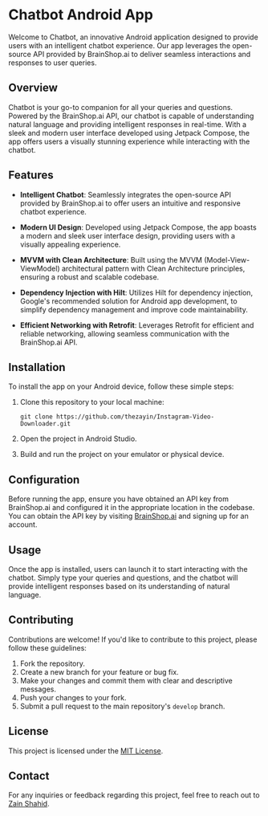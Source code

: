 # Chatbot Android App

Welcome to Chatbot, an innovative Android application designed to provide users with an intelligent chatbot experience. Our app leverages the open-source API provided by BrainShop.ai to deliver seamless interactions and responses to user queries.

## Overview

Chatbot is your go-to companion for all your queries and questions. Powered by the BrainShop.ai API, our chatbot is capable of understanding natural language and providing intelligent responses in real-time. With a sleek and modern user interface developed using Jetpack Compose, the app offers users a visually stunning experience while interacting with the chatbot.

## Features

- **Intelligent Chatbot**: Seamlessly integrates the open-source API provided by BrainShop.ai to offer users an intuitive and responsive chatbot experience.
  
- **Modern UI Design**: Developed using Jetpack Compose, the app boasts a modern and sleek user interface design, providing users with a visually appealing experience.

- **MVVM with Clean Architecture**: Built using the MVVM (Model-View-ViewModel) architectural pattern with Clean Architecture principles, ensuring a robust and scalable codebase.

- **Dependency Injection with Hilt**: Utilizes Hilt for dependency injection, Google's recommended solution for Android app development, to simplify dependency management and improve code maintainability.

- **Efficient Networking with Retrofit**: Leverages Retrofit for efficient and reliable networking, allowing seamless communication with the BrainShop.ai API.

## Installation

To install the app on your Android device, follow these simple steps:

1. Clone this repository to your local machine:

   ```
   git clone https://github.com/thezayin/Instagram-Video-Downloader.git
   ```

2. Open the project in Android Studio.

3. Build and run the project on your emulator or physical device.

## Configuration

Before running the app, ensure you have obtained an API key from BrainShop.ai and configured it in the appropriate location in the codebase. You can obtain the API key by visiting [BrainShop.ai](https://brainshop.ai/) and signing up for an account.

## Usage

Once the app is installed, users can launch it to start interacting with the chatbot. Simply type your queries and questions, and the chatbot will provide intelligent responses based on its understanding of natural language.

## Contributing

Contributions are welcome! If you'd like to contribute to this project, please follow these guidelines:

1. Fork the repository.
2. Create a new branch for your feature or bug fix.
3. Make your changes and commit them with clear and descriptive messages.
4. Push your changes to your fork.
5. Submit a pull request to the main repository's `develop` branch.

## License

This project is licensed under the [MIT License](LICENSE).

## Contact

For any inquiries or feedback regarding this project, feel free to reach out to [Zain Shahid](zainshahidbuttt@gmail.com).

